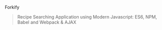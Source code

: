  Forkify

> Recipe Searching Application using Modern Javascript: ES6, NPM, Babel and Webpack & AJAX


